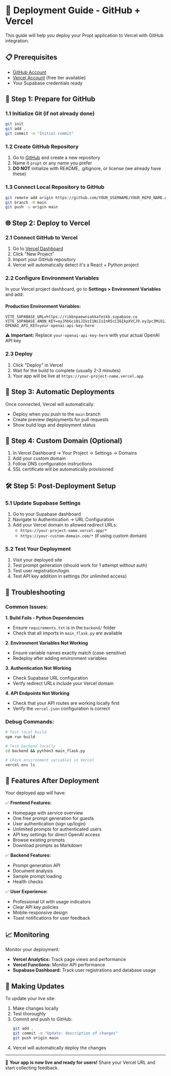 # 🚀 Deployment Guide - GitHub + Vercel

This guide will help you deploy your Propt application to Vercel with GitHub integration.

## 📋 Prerequisites

- [GitHub Account](https://github.com)
- [Vercel Account](https://vercel.com) (free tier available)
- Your Supabase credentials ready

## 🔧 Step 1: Prepare for GitHub

### 1.1 Initialize Git (if not already done)
```bash
git init
git add .
git commit -m "Initial commit"
```

### 1.2 Create GitHub Repository
1. Go to [GitHub](https://github.com) and create a new repository
2. Name it `propt` or any name you prefer
3. **DO NOT** initialize with README, .gitignore, or license (we already have these)

### 1.3 Connect Local Repository to GitHub
```bash
git remote add origin https://github.com/YOUR_USERNAME/YOUR_REPO_NAME.git
git branch -M main
git push -u origin main
```

## 🌐 Step 2: Deploy to Vercel

### 2.1 Connect GitHub to Vercel
1. Go to [Vercel Dashboard](https://vercel.com/dashboard)
2. Click "New Project"
3. Import your GitHub repository
4. Vercel will automatically detect it's a React + Python project

### 2.2 Configure Environment Variables
In your Vercel project dashboard, go to **Settings > Environment Variables** and add:

#### **Production Environment Variables:**
```
VITE_SUPABASE_URL=https://rikbnpaewnsakkafeikb.supabase.co
VITE_SUPABASE_ANON_KEY=eyJhbGciOiJIUzI1NiIsInR5cCI6IkpXVCJ9.eyJpc3MiOiJzdXBhYmFzZSIsInJlZiI6InJpa2JucGFld25zYWtrYWZlaWtiIiwicm9sZSI6ImFub24iLCJpYXQiOjE3NTMxNTE4NTgsImV4cCI6MjA2ODcyNzg1OH0.5rlZNlFGBDP_ITCH4Q9wH_ivDYC2ND3mceBmRmKL5lQ
OPENAI_API_KEY=your-openai-api-key-here
```

⚠️ **Important:** Replace `your-openai-api-key-here` with your actual OpenAI API key

### 2.3 Deploy
1. Click "Deploy" in Vercel
2. Wait for the build to complete (usually 2-3 minutes)
3. Your app will be live at `https://your-project-name.vercel.app`

## 🔄 Step 3: Automatic Deployments

Once connected, Vercel will automatically:
- Deploy when you push to the `main` branch
- Create preview deployments for pull requests
- Show build logs and deployment status

## 🎯 Step 4: Custom Domain (Optional)

1. In Vercel Dashboard → Your Project → Settings → Domains
2. Add your custom domain
3. Follow DNS configuration instructions
4. SSL certificate will be automatically provisioned

## 🛠️ Step 5: Post-Deployment Setup

### 5.1 Update Supabase Settings
1. Go to your Supabase dashboard
2. Navigate to Authentication → URL Configuration
3. Add your Vercel domain to allowed redirect URLs:
   - `https://your-project-name.vercel.app/*`
   - `https://your-custom-domain.com/*` (if using custom domain)

### 5.2 Test Your Deployment
1. Visit your deployed site
2. Test prompt generation (should work for 1 attempt without auth)
3. Test user registration/login
4. Test API key addition in settings (for unlimited access)

## 🔧 Troubleshooting

### Common Issues:

**1. Build Fails - Python Dependencies**
- Ensure `requirements.txt` is in the `backend/` folder
- Check that all imports in `main_flask.py` are available

**2. Environment Variables Not Working**
- Ensure variable names exactly match (case-sensitive)
- Redeploy after adding environment variables

**3. Authentication Not Working**
- Check Supabase URL configuration
- Verify redirect URLs include your Vercel domain

**4. API Endpoints Not Working**
- Check that your API routes are working locally first
- Verify the `vercel.json` configuration is correct

### Debug Commands:
```bash
# Test local build
npm run build

# Test backend locally
cd backend && python3 main_flask.py

# Check environment variables in Vercel
vercel env ls
```

## 🎉 Features After Deployment

Your deployed app will have:

✅ **Frontend Features:**
- Homepage with service overview
- One free prompt generation for guests
- User authentication (sign up/login)
- Unlimited prompts for authenticated users
- API key settings for direct OpenAI access
- Browse existing prompts
- Download prompts as Markdown

✅ **Backend Features:**
- Prompt generation API
- Document analysis
- Sample prompt loading
- Health checks

✅ **User Experience:**
- Professional UI with usage indicators
- Clear API key policies
- Mobile-responsive design
- Toast notifications for user feedback

## 📈 Monitoring

Monitor your deployment:
- **Vercel Analytics:** Track page views and performance
- **Vercel Functions:** Monitor API performance
- **Supabase Dashboard:** Track user registrations and database usage

## 🔄 Making Updates

To update your live site:
1. Make changes locally
2. Test thoroughly
3. Commit and push to GitHub:
   ```bash
   git add .
   git commit -m "Update: description of changes"
   git push origin main
   ```
4. Vercel will automatically deploy the changes

---

🎯 **Your app is now live and ready for users!** Share your Vercel URL and start collecting feedback.
